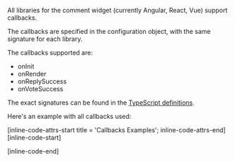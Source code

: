 All libraries for the comment widget (currently Angular, React, Vue) support callbacks.

The callbacks are specified in the configuration object, with the same signature for each library.

The callbacks supported are:

- onInit
- onRender
- onReplySuccess
- onVoteSuccess

The exact signatures can be found in the [TypeScript definitions](https://github.com/FastComments/fastcomments-typescript/blob/main/src/fast-comments-comment-widget-config.ts#L77).

Here's an example with all callbacks used:

[inline-code-attrs-start title = 'Callbacks Examples'; inline-code-attrs-end]
[inline-code-start]
<script src="https://cdn.fastcomments.com/js/embed.min.js"></script>
<div id="fastcomments-widget"></div>
<script>
    window.FastCommentsUI(document.getElementById('fastcomments-widget'), {
        tenantId: 'demo',
        onInit: function () {
            console.log('Library started to fetch comments!');
        },
        onRender: function () {
            console.log('Render event happened!');
        },
        onReplySuccess: function (comment) {
            console.log('New comment saved!', comment);
        },
        onVoteSuccess: function (comment, voteId, direction, status) {
            console.log('New vote saved!', comment, voteId, direction, status);
        },
    });
</script>
[inline-code-end]

